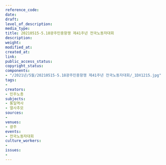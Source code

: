 ```yaml
---
reference_code: 
date: 
draft: 
level_of_description: 
media_type: 
title: 20210515-5.18광주민중항쟁 제41주년 전국노동자대회
description: 
weight: 
modified_at: 
created_at: 
link: 
public_access_status: 
copyright_status: 
components:
- "/2021년/5월/20210515-5.18광주민중항쟁 제41주년 전국노동자대회/_1DX1215.jpg"
tags:
- 
creators:
- 민주노총
subjects:
- 통일역사
- 열사추모
sources:
- 
venues:
- 광주
events:
- 전국노동자대회
culture_workers:
- 
issues:
- 
---
```

